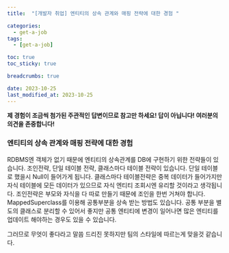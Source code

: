 ```yaml
---
title:  "[개발자 취업] 엔티티의 상속 관계와 매핑 전략에 대한 경험 "

categories:
  - get-a-job
tags:
  - [get-a-job]

toc: true
toc_sticky: true

breadcrumbs: true

date: 2023-10-25
last_modified_at: 2023-10-25
---
```


**제 경험이 조금씩 첨가된 주관적인 답변이므로 참고만 하세요! 답이 아닙니다! 여러분의 의견을 존중합니다!**

### 엔티티의 상속 관계와 매핑 전략에 대한 경험 

RDBMS엔 객체가 없기 때문에 엔티티의 상속관계를 DB에 구현하기 위한 전략들이 있습니다.
조인전략, 단일 테이블 전략, 클래스마다 테이블 전략이 있습니다.
단일 테이블로 했을시 Null이 들어가게 됩니다.
클래스마다 테이블전략은 중복 데이터가 들어가지만 자식 테이블에 모든 데이터가 있으므로 자식 엔티티 조회시엔 유리할 것이라고 생각됩니다.
조인전략은 부모와 자식을 다 따로 만들기 때문에 조인을 한번 거쳐야 합니다.
MappedSuperclass를 이용해 공통부분을 상속 받는 방법도 있습니다.
공통 부분을 별도의 클래스로 분리할 수 있어서 좋지만 공통 엔티티에 변경이 일어나면 많은 엔티티를 업데이트 해야하는 경우도 있을 수 있습니다.

그러므로 무엇이 좋다라고 말씀 드리진 못하지만 팀의 스타일에 따르는게 맞을것 같습니다.
